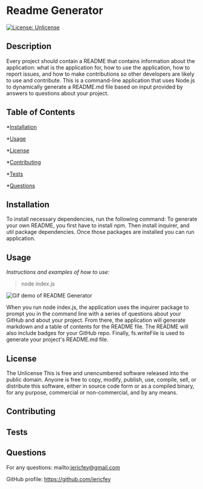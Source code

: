 # Readme Generator 

  [![License: Unlicense](https://img.shields.io/badge/license-Unlicense-blue.svg)](http://unlicense.org/)

  ## Description

  Every project should contain a README that contains information about the application: what is the application for, how to use the application, how to report issues, and how to make contributions so other developers are likely to use and contribute. This is a command-line application that uses Node.js to dynamically generate a README.md file based on input provided by answers to questions about your project.

  ## Table of Contents

  *[Installation](#installation)

  *[Usage](#usage)

  *[License](#license)

  *[Contributing](#contributing)

  *[Tests](#tests)

  *[Questions](#questions)

  ## Installation
  To install necessary dependencies, run the following command:
  To generate your own README, you first have to install npm. Then install inquirer, and util package dependencies. Once those packages are installed you can run application.

  ## Usage
  *Instructions and examples of how to use:*
  
  >node index.js

  ![Gif demo of README Generator](./utils/ReadmeGenerator.gif)

  When you run node index.js, the application uses the inquirer package to prompt you in the command line with a series of questions about your GitHub and about your project. From there, the application will generate markdown and a table of contents for the README file. The README will also include badges for your GitHub repo. Finally, fs.writeFile is used to generate your project's README.md file. 

  ## License
  The Unlicense
  This is free and unencumbered software released into the public domain. Anyone is free to copy, modify, publish, use, compile, sell, or distribute this software, either in source code form or as a compiled binary, for any purpose, commercial or non-commercial, and by any means.

  ## Contributing
  
  ## Tests
  

  ## Questions
  For any questions: mailto:jericfey@gmail.com

  GitHub profile: https://github.com/jericfey



